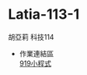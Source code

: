 # Latia-113-1
胡亞莉 科技114
* 作業連結區
    <br />  [919小程式]([https://huwalli.github.io/Web/startbootstrap-agency-gh-pages/](https://colab.research.google.com/drive/1UxZ1N0nL2nnGSrEcJLas5fGVS_v3pewh?usp=sharing))
